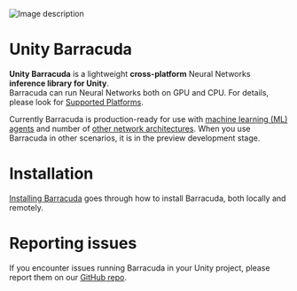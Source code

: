 ![Image description](Documentation~/images/BarracudaLanding.png)

# Unity Barracuda

**Unity Barracuda** is a lightweight **cross-platform** Neural Networks **inference library for Unity**. \
Barracuda can run Neural Networks both on GPU and CPU. For details, please look for [Supported Platforms](Documentation~/SupportedPlatforms.md).

Currently Barracuda is production-ready for use with [machine learning (ML) agents](https://github.com/Unity-Technologies/ml-agents) and number of [other network architectures](Documentation~/SupportedArchitectures.md). When you use Barracuda in other scenarios, it is in the preview development stage.


# Installation

[Installing Barracuda](Documentation~/Installing.md) goes through how to install Barracuda, both locally and remotely. 

# Reporting issues

If you encounter issues running Barracuda in your Unity project, please report them on our [GitHub repo](https://github.com/Unity-Technologies/barracuda-release/issues).
